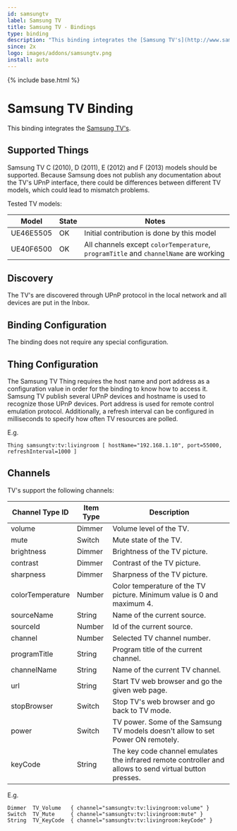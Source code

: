 ```yaml
---
id: samsungtv
label: Samsung TV
title: Samsung TV - Bindings
type: binding
description: "This binding integrates the [Samsung TV's](http://www.samsung.com)."
since: 2x
logo: images/addons/samsungtv.png
install: auto
---
```


<!-- Attention authors: Do not edit directly. Please add your changes to the appropriate source repository -->

{% include base.html %}

# Samsung TV Binding

This binding integrates the [Samsung TV's](http://www.samsung.com).

## Supported Things

Samsung TV C (2010), D (2011), E (2012) and F (2013) models should be supported. Because Samsung does not publish any documentation about the TV's UPnP interface, there could be differences between different TV models, which could lead to mismatch problems.

Tested TV models:

| Model     | State | Notes |
|-----------|-------|--------------------------------------------------------------------|
| UE46E5505 | OK | Initial contribution is done by this model |
| UE40F6500 | OK | All channels except `colorTemperature`, `programTitle` and `channelName` are working |


## Discovery

The TV's are discovered through UPnP protocol in the local network and all devices are put in the Inbox.

## Binding Configuration

The binding does not require any special configuration.

## Thing Configuration

The Samsung TV Thing requires the host name and port address as a configuration value in order for the binding to know how to access it. Samsung TV publish several UPnP devices and hostname is used to recognize those UPnP devices. Port address is used for remote control emulation protocol. Additionally, a refresh interval can be configured in milliseconds to specify how often TV resources are polled.

E.g.

```
Thing samsungtv:tv:livingroom [ hostName="192.168.1.10", port=55000, refreshInterval=1000 ]
```

## Channels

TV's support the following channels:

| Channel Type ID | Item Type    | Description  |
|-----------------|------------------------|--------------|
| volume | Dimmer | Volume level of the TV. |
| mute | Switch | Mute state of the TV. |
| brightness | Dimmer | Brightness of the TV picture. |
| contrast | Dimmer | Contrast of the TV picture. |
| sharpness | Dimmer | Sharpness of the TV picture. |
| colorTemperature | Number | Color temperature of the TV picture. Minimum value is 0 and maximum 4. |
| sourceName | String | Name of the current source. |
| sourceId | Number | Id of the current source. |
| channel | Number | Selected TV channel number. |
| programTitle | String | Program title of the current channel. |
| channelName | String | Name of the current TV channel. |
| url | String | Start TV web browser and go the given web page. |
| stopBrowser | Switch | Stop TV's web browser and go back to TV mode. |
| power | Switch | TV power. Some of the Samsung TV models doesn't allow to set Power ON remotely. |
| keyCode | String | The key code channel emulates the infrared remote controller and allows to send virtual button presses. |


E.g.

```
Dimmer  TV_Volume   { channel="samsungtv:tv:livingroom:volume" }
Switch  TV_Mute     { channel="samsungtv:tv:livingroom:mute" }
String  TV_KeyCode  { channel="samsungtv:tv:livingroom:keyCode" }
```
